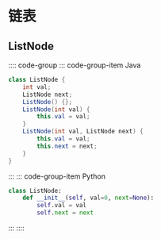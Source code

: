 # 链表

## ListNode
:::: code-group
::: code-group-item Java
```java
class ListNode {
    int val;
    ListNode next;
    ListNode() {};
    ListNode(int val) {
        this.val = val;
    }
    ListNode(int val, ListNode next) {
        this.val = val;
        this.next = next;
    }
}
```
:::
::: code-group-item Python
```python
class ListNode:
    def __init__(self, val=0, next=None):
        self.val = val
        self.next = next
```
:::
::::